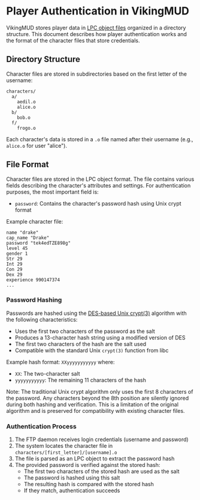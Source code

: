 # Player Authentication in VikingMUD

VikingMUD stores player data in [LPC object files](lpc_object_format.md) organized in a directory structure. This document describes how player authentication works and the format of the character files that store credentials.

## Directory Structure

Character files are stored in subdirectories based on the first letter of the username:

```
characters/
  a/
    aedil.o
    alice.o
  b/
    bob.o
  f/
    frogo.o
```

Each character's data is stored in a `.o` file named after their username (e.g., `alice.o` for user "alice").

## File Format

Character files are stored in the LPC object format. The file contains various fields describing the character's attributes and settings. For authentication purposes, the most important field is:

- `password`: Contains the character's password hash using Unix crypt format

Example character file:
```
name "drake"
cap_name "Drake"
password "tek4edTZE898g"
level 45
gender 1
Str 29
Int 29
Con 29
Dex 29
experience 990147374
...
```

### Password Hashing

Passwords are hashed using the [DES-based Unix crypt(3)](https://en.wikipedia.org/wiki/Crypt_(C)) algorithm with the following characteristics:

- Uses the first two characters of the password as the salt
- Produces a 13-character hash string using a modified version of DES
- The first two characters of the hash are the salt used
- Compatible with the standard Unix `crypt(3)` function from libc

Example hash format: `XXyyyyyyyyyyy` where:
- `XX`: The two-character salt
- `yyyyyyyyyyy`: The remaining 11 characters of the hash

Note: The traditional Unix crypt algorithm only uses the first 8 characters of the password. Any characters beyond the 8th position are silently ignored during both hashing and verification. This is a limitation of the original algorithm and is preserved for compatibility with existing character files.

### Authentication Process

1. The FTP daemon receives login credentials (username and password)
2. The system locates the character file in `characters/[first_letter]/[username].o`
3. The file is parsed as an LPC object to extract the password hash
4. The provided password is verified against the stored hash:
   - The first two characters of the stored hash are used as the salt
   - The password is hashed using this salt
   - The resulting hash is compared with the stored hash
   - If they match, authentication succeeds
